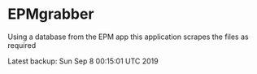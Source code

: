 # EPMgrabber
Using a database from the EPM app this application scrapes the files as required


Latest backup: Sun Sep 8 00:15:01 UTC 2019
